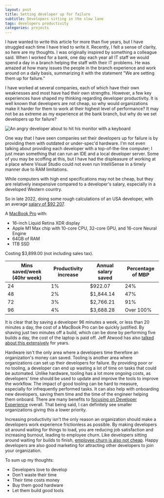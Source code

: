```yaml
---
layout: post
title: Setting developer up for failure
subtitle: Developers sitting in the slow lane
tags: developers productivity
categories: projects
---
```


I have wanted to write this article for more than five years, but I have struggled each time I have tried to write it. Recently, I felt a sense of clarity, so here are my thoughts. I was originally inspired by something a colleague said. When I worked for a bank, one day each year all IT staff we would spend a day in a branch helping the staff with their IT problems. He was amazed at how many issues the people in the branch experience and work around on a daily basis, summarizing it with the statement "We are setting them up for failure."

I have worked at several companies, each of which have their own weaknesses and most have had their own strengths. However, a few key experiences have shaped my thinking regarding developer productivity. It is well known that developers are not cheap, so why would organizations make it harder for them to work at their highest level of performance? It may not be as extreme as my experience at the bank branch, but why do we set developers up for failure?

<p class="center">
    <img src="https://raw.githubusercontent.com/bbody/bbody.github.io/master/_posts/images/2022-12-20-setting-developers-up-for-failure/angry-developer.jpg" alt="An angry developer about to hit his monitor with a keyboard" />
</p>

One way that I have seen companies set their developers up for failure is by providing them with outdated or under-spec'd hardware. I'm not even talking about providing each developer with a top-of-the-line computer; I just mean something that can run an IDE and a local developer server. Some of you may be scoffing at this, but I have had the displeasure of working at a place where Visual Studio could not even run IntelliSense in a timely manner due to RAM limitations.

While computers with high end specifications may not be cheap, but they are relatively inexpensive compared to a developer's salary, especially in a developed Western country.

So in late 2022, doing some rough calculations of an USA developer, with an average [salary of $92,207](https://www.indeed.com/career/software-engineer/salaries).

A [MacBook Pro](https://www.apple.com/shop/buy-mac/macbook-pro/16-inch-space-gray-10-core-cpu-32-core-gpu-1tb) with:
- 16-inch Liquid Retina XDR display
- Apple M1 Max chip with 10-core CPU, 32-core GPU, and 16-core Neural Engine
- 64GB of RAM
- 1TB SSD

Costing $3,899.00 (not including sales tax).

| Mins saved/week (40hr week) | Productivity increase | Annual salary saved | Percentage of MBP |
| -- | --------------------- | ------------ | ----------------- |
| 24 |           1%          |   $922.07    |       24%         |
| 48 |           2%          |   $1,844.14  |       47%         |
| 72 |           3%          |   $2,766.21  |       91%         |
| 96 |           4%          |   $3,688.28  |    Over 100%      |

It is clear that by saving a developer 96 minutes a week, or less than 20 minutes a day, the cost of a MacBook Pro can be quickly justified. By shaving just two minutes off a build, which can be done by performing five builds a day, the cost of the laptop is paid off. Jeff Atwood has also [talked about this extensively](https://blog.codinghorror.com/hardware-is-cheap-programmers-are-expensive/) for years.

Hardware isn't the only area where a developers time therefore an organization's money can saved. Tooling is another area where organizations can set up their developers for failure. By providing poor or no tooling, a developer can end up wasting a lot of time on tasks that could be automated. Unlike hardware, tooling has a lot more ongoing costs, as developers' time should be used to update and improve the tools to improve the workflow. The impact of good tooling can be hard to measure, especially for infrequently performed tasks. It can also help with onboarding new developers, saving them time and the time of the engineer helping them onboard. There are many benefits to [focusing on Developer Experience](https://devops.com/understanding-the-importance-of-developer-experience/) overall. That being said, I can definitely see smaller organizations giving this a lower priority.

Increasing productivity isn't the only reason an organization should make a developers work experience frictionless as possible. By making developers sit around waiting for things to load, you are reducing job satisfaction and increasing burnout, leading to employee churn. Like developers sitting around waiting for builds to finish, [employee churn is also not cheap](https://www.gallup.com/workplace/247391/fixable-problem-costs-businesses-trillion.aspx). Happy developers are also good marketing for attracting other developers to join your organization.

To sum up my thoughts:
- Developers love to develop
- Don't waste their time
- Their time costs money
- Buy them good hardware
- Let them build good tools

